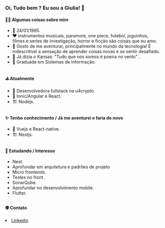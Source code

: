 ### Oi, Tudo bem ? Eu sou a Giulia! 👋

<h4> 👩‍💻 Algumas coisas sobre mim </h4>

- 🎈 24/01/1995. 
- :heart: instrumentos musicais, paramore, one piece, futebol, joguinhos, filmes e series de investigação, horror e ficção são coisas que eu amo.
- 🎯 Gosto de me aventurar, principalmente no mundo da tecnologia! É indescritivel a sensação de aprender coisas novas e se sentir desafiado.     
- 💬 Já dizia o Kansas: "Tudo que nos somos é poeira no vento" . 
- 📕 Graduada em Sistemas de Informação.
 ##
 
 <h4> ⛳ Atualmente </h4> 
 
 - 💜 Desenvolvedora fullstack na u4crypto.
 - 🎨 Ionic/Angular e React.
 - 🏗️ Nodejs.
  ##
 
  <h4> ✨ Tenho conhecimento / Já me aventurei e faria de novo</h4> 
  
  - 🎨 Vuejs e React-native.
  - 🏗️ Nestjs.
   ##
  
  <h4> 🤔 Estudando / Interesse </h4> 
  
   - Next.
   - Aprofundar em arquitetura e padrões de projeto  
   - Micro frontends.
   - Testes no front .
   - SonarQube.
   - Aprofundar no desenvolvimento mobile.
   - Flutter. 
   ##
   
   <h4> 👽 Contato </h4
   
   - <a href="https://www.linkedin.com/in/giulia-lage-bb0904118/" target="_blank">Linkedin </a>
  

